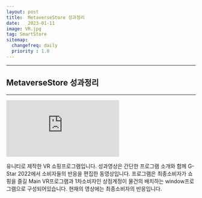 ```yaml
---
layout: post
title:  MetaverseStore 성과정리
date:   2023-01-11
image: VR.jpg
tag: SmartStore
sitemap:
  changefreq: daily
  priority : 1.0
---
```


---
## MetaverseStore 성과정리
---
<iframe src="https://www.youtube.com/embed/wd_4NDNlspM" frameborder="0" allowfullscreen></iframe>

유니티로 제작한 VR 쇼핑프로그램입니다. 성과영상은 간단한 프로그램 소개와 함께 G-Star 2022에서 소비자들의 반응을 편집한 동영상입니다.
프로그램은 최종소비자가 쇼핑을 즐길 Main VR프로그램과 1차소비자인 상점계정이 물건의 배치하는 window프로그램으로 구성되어있습니다.
현재의 영상에는 최종소비자의 반응입니다.